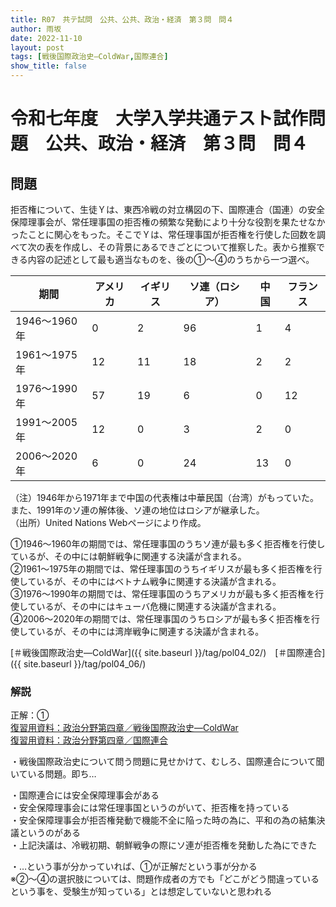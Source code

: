 ```yaml
---
title: R07　共テ試問　公共、公共、政治・経済　第３問　問４
author: 雨坂
date: 2022-11-10
layout: post
tags: [戦後国際政治史―ColdWar,国際連合]
show_title: false
---
```

  
# 令和七年度　大学入学共通テスト試作問題　公共、政治・経済　第３問　問４  

## 問題  
拒否権について、生徒Ｙは、東西冷戦の対立構図の下、国際連合（国連）の安全保障理事会が、常任理事国の拒否権の頻繁な発動により十分な役割を果たせなかったことに関心をもった。そこでＹは、常任理事国が拒否権を行使した回数を調べて次の表を作成し、その背景にあるできごとについて推察した。表から推察できる内容の記述として最も適当なものを、後の①～④のうちから一つ選べ。  
  
|期間        |アメリカ|イギリス|ソ連（ロシア）|中国|フランス|  
|------------|--------|--------|--------------|----|--------|  
|1946〜1960年|0       |2       |96            |1   |4       |  
|1961〜1975年|12      |11      |18            |2   |2       |  
|1976〜1990年|57      |19      |6             |0   |12      |  
|1991〜2005年|12      |0       |3             |2   |0       |  
|2006〜2020年|6       |0       |24            |13  |0       |  
  
（注）1946年から1971年まで中国の代表権は中華民国（台湾）がもっていた。また、1991年のソ連の解体後、ソ連の地位はロシアが継承した。  
（出所）United Nations Webページにより作成。  
  
①1946～1960年の期間では、常任理事国のうちソ連が最も多く拒否権を行使しているが、その中には朝鮮戦争に関連する決議が含まれる。  
②1961～1975年の期間では、常任理事国のうちイギリスが最も多く拒否権を行使しているが、その中にはベトナム戦争に関連する決議が含まれる。  
③1976～1990年の期間では、常任理事国のうちアメリカが最も多く拒否権を行使しているが、その中にはキューバ危機に関連する決議が含まれる。  
④2006～2020年の期間では、常任理事国のうちロシアが最も多く拒否権を行使しているが、その中には湾岸戦争に関連する決議が含まれる。  
  
[＃戦後国際政治史―ColdWar]({{ site.baseurl }}/tag/pol04_02/)　[＃国際連合]({{ site.baseurl }}/tag/pol04_06/)  
  
### 解説  
正解：①  
[復習用資料：政治分野第四章／戦後国際政治史―ColdWar](https://teacheramesaka.github.io/highschoolpolitics/04_02.html)  
[復習用資料：政治分野第四章／国際連合](https://teacheramesaka.github.io/highschoolpolitics/04_06.html)  
  
・戦後国際政治史について問う問題に見せかけて、むしろ、国際連合について聞いている問題。即ち…  
  
・国際連合には安全保障理事会がある  
・安全保障理事会には常任理事国というのがいて、拒否権を持っている  
・安全保障理事会が拒否権発動で機能不全に陥った時の為に、平和の為の結集決議というのがある  
・上記決議は、冷戦初期、朝鮮戦争の際にソ連が拒否権を発動した為にできた  
  
・…という事が分かっていれば、①が正解だという事が分かる  
※②～④の選択肢については、問題作成者の方でも「どこがどう間違っているという事を、受験生が知っている」とは想定していないと思われる  